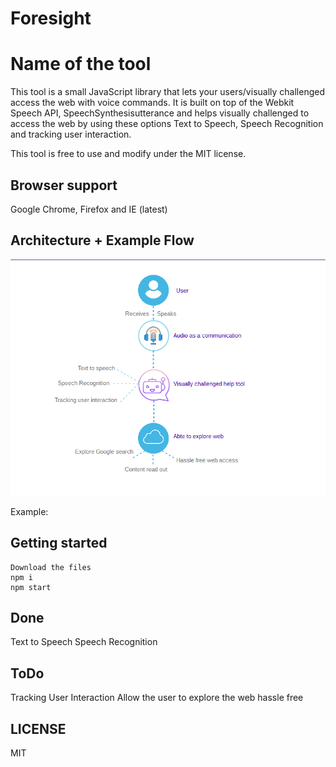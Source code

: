 # Foresight

# Name of the tool

This tool is a small JavaScript library that lets your users/visually challenged access the web with voice commands. It is built on top of the Webkit Speech API, SpeechSynthesisutterance and helps visually challenged to access the web by using these options Text to Speech, Speech Recognition and tracking user interaction.

This tool is free to use and modify under the MIT license.


## Browser support

Google Chrome, Firefox and IE (latest)

## Architecture + Example Flow

![alt text](https://github.com/Harsha-Govindaraju/Foresight/blob/main/src/assets/opensource%20tool.png?raw=true)

Example:

## Getting started

```
Download the files
npm i
npm start
```

## Done

Text to Speech
Speech Recognition

## ToDo

Tracking User Interaction
Allow the user to explore the web hassle free

## LICENSE

MIT

